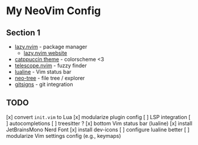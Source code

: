 # My NeoVim Config

## Section 1
* [lazy.nvim](https://github.com/folke/lazy.nvim) - package manager
	* [lazy.nvim website](https://lazy.folke.io)
* [catppuccin theme](https://github.com/catppuccin/nvim) - colorscheme <3
* [telescope.nvim](https://github.com/nvim-telescope/telescope.nvim) - fuzzy finder
* [lualine](https://github.com/nvim-lualine/lualine.nvim) -  Vim status bar
* [neo-tree](https://github.com/nvim-neo-tree/neo-tree.nvim) - file tree / explorer
* [gitsigns](https://githubcom/lewis6991/gitsigns.nvim) - git integration

## TODO
[x] convert `init.vim` to Lua
[x] modularize plugin config
[ ] LSP integration
[ ] autocompletions
[ ] treesitter ?
[x] bottom Vim status bar (lualine)
[x] install JetBrainsMono Nerd Font
[x] install dev-icons
[ ] configure lualine better
[ ] modularize Vim settings config (e.g., keymaps)
